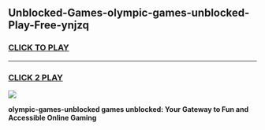 
## Unblocked-Games-olympic-games-unblocked-Play-Free-ynjzq
<h3>
<a href="https://premium76.site?title=olympic-games-unblocked&ref=18A1">CLICK TO PLAY</a></h3>
<hr>

<h3>
<a href="https://premium76.site?title=olympic-games-unblocked&ref=18A1">CLICK 2 PLAY</a>
  
</h3>

<a href="https://premium76.site?title=olympic-games-unblocked&ref=18A1"><img src="https://clearcache.store/games.png"></a>


**olympic-games-unblocked games unblocked: Your Gateway to Fun and Accessible Online Gaming**
